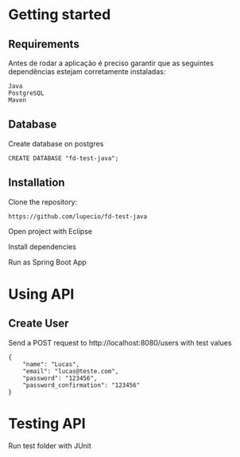 # Getting started

## Requirements

Antes de rodar a aplicação é preciso garantir que as seguintes dependências estejam corretamente instaladas:

```
Java
PostgreSQL
Maven
```

## Database

Create database on postgres

```
CREATE DATABASE "fd-test-java";
```

## Installation

Clone the repository:

```
https://github.com/lupecio/fd-test-java
```

Open project with Eclipse

Install dependencies

Run as Spring Boot App

# Using API

## Create User

Send a POST request to http://localhost:8080/users with test values

    {
        "name": "Lucas",
        "email": "lucas@teste.com",
        "password": "123456",
        "password_confirmation": "123456"
    }

# Testing API

Run test folder with JUnit
